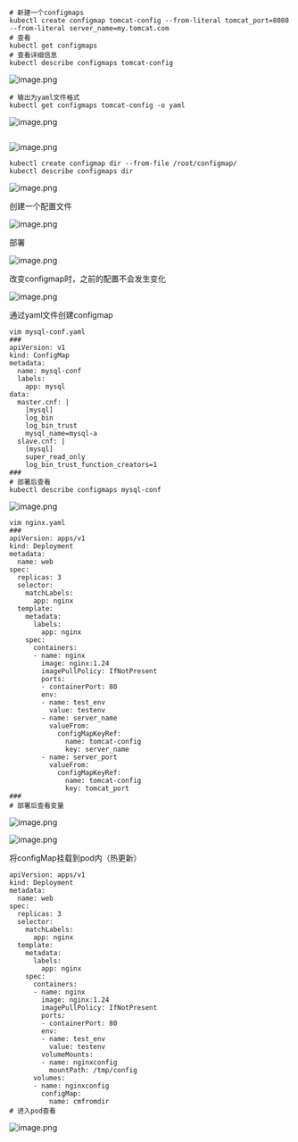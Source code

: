 ```shell
# 新建一个configmaps
kubectl create configmap tomcat-config --from-literal tomcat_port=8080 --from-literal server_name=my.tomcat.com
# 查看
kubectl get configmaps
# 查看详细信息
kubectl describe configmaps tomcat-config
```
![image.png](https://gitee.com/zhaojiedong/img/raw/master/202408021003846.png)

```shell
# 输出为yaml文件格式
kubectl get configmaps tomcat-config -o yaml
```
![image.png](https://gitee.com/zhaojiedong/img/raw/master/202408021004552.png)

```shell

```
![image.png](https://gitee.com/zhaojiedong/img/raw/master/202408021008482.png)
```shell
kubectl create configmap dir --from-file /root/configmap/
kubectl describe configmaps dir 
```
![image.png](https://gitee.com/zhaojiedong/img/raw/master/202408021009564.png)

创建一个配置文件

![image.png](https://gitee.com/zhaojiedong/img/raw/master/202408021010111.png)

部署

![image.png](https://gitee.com/zhaojiedong/img/raw/master/202408021010654.png)

改变configmap时，之前的配置不会发生变化

![image.png](https://gitee.com/zhaojiedong/img/raw/master/202408021011924.png)

通过yaml文件创建configmap

```shell
vim mysql-conf.yaml 
###
apiVersion: v1
kind: ConfigMap
metadata:
  name: mysql-conf
  labels:
    app: mysql
data:
  master.cnf: |
    [mysql]
    log_bin
    log_bin_trust
    mysql_name=mysql-a
  slave.cnf: |
    [mysql]
    super_read_only
    log_bin_trust_function_creators=1
###
# 部署后查看
kubectl describe configmaps mysql-conf
```
![image.png](https://gitee.com/zhaojiedong/img/raw/master/202408021018904.png)

```shell
vim nginx.yaml
###
apiVersion: apps/v1
kind: Deployment
metadata: 
  name: web
spec:
  replicas: 3
  selector:
    matchLabels:
      app: nginx
  template:
    metadata:
      labels:
        app: nginx
    spec:
      containers:
      - name: nginx
        image: nginx:1.24
        imagePullPolicy: IfNotPresent
        ports:
        - containerPort: 80
        env:
        - name: test_env
          value: testenv
        - name: server_name
          valueFrom:
            configMapKeyRef:
              name: tomcat-config
              key: server_name
        - name: server_port
          valueFrom:
            configMapKeyRef:
              name: tomcat-config
              key: tomcat_port
###
# 部署后查看变量

```
![image.png](https://gitee.com/zhaojiedong/img/raw/master/202408021050541.png)

![image.png](https://gitee.com/zhaojiedong/img/raw/master/202408021050929.png)

将configMap挂载到pod内（热更新）

```shell
apiVersion: apps/v1
kind: Deployment
metadata: 
  name: web
spec:
  replicas: 3
  selector:
    matchLabels:
      app: nginx
  template:
    metadata:
      labels:
        app: nginx
    spec:
      containers:
      - name: nginx
        image: nginx:1.24
        imagePullPolicy: IfNotPresent
        ports:
        - containerPort: 80
        env:
        - name: test_env
          value: testenv
        volumeMounts:
        - name: nginxconfig
          mountPath: /tmp/config
      volumes:
      - name: nginxconfig
        configMap:
          name: cmfromdir
# 进入pod查看
```

![image.png](https://gitee.com/zhaojiedong/img/raw/master/202408021101352.png)


